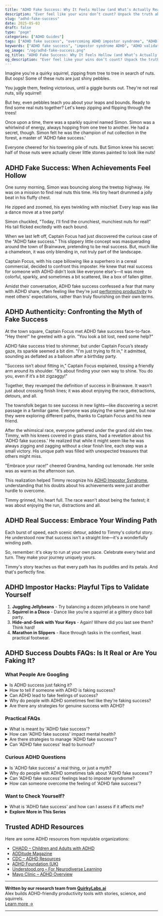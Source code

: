 ```yaml
---
title: "ADHD Fake Success: Why It Feels Hollow (and What’s Actually Real)"
description: "Ever feel like your wins don’t count? Unpack the truth about ADHD fake success and learn to validate your journey, squirrel-style, with real joy and honesty."
slug: "adhd-fake-success"
date: 2025-05-03
draft: false
type: "page"
categories: ["ADHD Guides"]
tags: ["ADHD fake success", "overcoming ADHD impostor syndrome", "ADHD productivity myths", "validating ADHD success", "ADHD coping strategies", "playful ADHD advice", "authentic ADHD wins"]
keywords: ["ADHD fake success", "impostor syndrome ADHD", "ADHD validation tips", "real ADHD success stories", "ADHD productivity myths", "authentic ADHD accomplishments", "coping with ADHD self-doubt"]
og_image: "/og/adhd-fake-success.png"
og_title: "ADHD Fake Success: Why It Feels Hollow (and What’s Actually Real)"
og_description: "Ever feel like your wins don’t count? Unpack the truth about ADHD fake success and learn to validate your journey, squirrel-style, with real joy and honesty."
---
```


Imagine you're a quirky squirrel, zipping from tree to tree in search of nuts. But oops! Some of these nuts are just shiny pebbles. 

You juggle them, feeling victorious, until a giggle bursts out. They're not real nuts, silly squirrel!

But hey, even pebbles teach you about your leaps and bounds. Ready to find some real nuts together? Let's keep zipping and flipping through the trees!

Once upon a time, there was a sparkly squirrel named Simon. Simon was a whirlwind of energy, always hopping from one tree to another. He had a secret, though. Simon felt he was the champion of nut collection in the forest, a master of 'ADHD fake success.' 

Everyone cheered for his towering pile of nuts. But Simon knew his secret: half of those nuts were actually clever little stones painted to look like nuts!

## ADHD Fake Success: When Achievements Feel Hollow

One sunny morning, Simon was bouncing along the treetop highway. He was on a mission to find real nuts this time. His tiny heart drummed a jolly beat in his fluffy chest.

He zipped and zoomed, his eyes twinkling with mischief. Every leap was like a dance move at a tree party!

Simon chuckled, "Today, I'll find the crunchiest, munchiest nuts for real!" His tail flicked excitedly with each bound.

When we last left off, Captain Focus had just discovered the curious case of the "ADHD fake success." This slippery little concept was masquerading around the town of Brainwave, pretending to be real success. But, much like a chameleon, it was only blending in, not truly part of the landscape.

Captain Focus, with his cape billowing like a superhero in a cereal commercial, decided to confront this imposter. He knew that real success for someone with ADHD didn't look like everyone else's—it was more colorful, sparkly, and sometimes a bit scattered, like a box of fallen glitter.

Amidst their conversation, ADHD fake success confessed a fear that many with ADHD share, often feeling like they're just [performing productivity](/pages/adhd-performative-productivity/) to meet others' expectations, rather than truly flourishing on their own terms.

## ADHD Authenticity: Confronting the Myth of Fake Success

At the town square, Captain Focus met ADHD fake success face-to-face. "Hey there!" he greeted with a grin. "You look a bit lost, need some help?"

ADHD fake success tried to shimmer, but under Captain Focus’s steady gaze, its sparkle seemed a bit dim. "I'm just trying to fit in," it admitted, sounding as deflated as a balloon after a birthday party.

"Success isn’t about fitting in," Captain Focus explained, tossing a friendly arm around its shoulder. "It’s about finding your own way to shine. You do you, even if it’s a bit zigzaggy!"

Together, they revamped the definition of success in Brainwave. It wasn’t just about crossing finish lines; it was about enjoying the race, distractions, detours, and all.

The townsfolk began to see success in new lights—like discovering a secret passage in a familiar game. Everyone was playing the same game, but now they were exploring different paths, thanks to Captain Focus and his new friend.

After the whimsical race, everyone gathered under the grand old elm tree. Timmy, with his knees covered in grass stains, had a revelation about his 'ADHD fake success.' He realized that while it might seem like he was always zigging and zagging without a clear finish line, each step was a small victory. His unique path was filled with unexpected treasures that others might miss.

"Embrace your race!" cheered Grandma, handing out lemonade. Her smile was as warm as the afternoon sun.

This realization helped Timmy recognize his [ADHD Impostor Syndrome](/pages/adhd-impostor-syndrome/), understanding that his doubts about his achievements were just another hurdle to overcome.

Timmy grinned, his heart full. The race wasn't about being the fastest; it was about enjoying the run, distractions and all.

## ADHD Real Success: Embrace Your Winding Path

Each burst of speed, each scenic detour, added to Timmy's colorful story. He understood now that success isn't a straight line—it's a wonderfully winding path.

So, remember: it's okay to run at your own pace. Celebrate every twist and turn. They make your journey uniquely yours.

Timmy's story teaches us that every path has its puddles and its petals. And that's perfectly fine.

## ADHD Impostor Hacks: Playful Tips to Validate Yourself

1. **Juggling Jellybeans** - Try balancing a dozen jellybeans in one hand!
2. **Squirrel in a Disco** - Dance like you’re a squirrel at a glittery disco ball party.
3. **Hide-and-Seek with Your Keys** - Again! Where did you last see them? Think hard!
4. **Marathon in Slippers** - Race through tasks in the comfiest, least practical footwear.

## ADHD Success Doubts FAQs: Is It Real or Are You Faking It?

### What People Are Googling

<details><summary>Is ADHD success just faking it?</summary><p>Oh, absolutely not! Achieving success with ADHD isn't about faking it; it's about embracing your unique way of functioning and finding strategies that genuinely work for you. Each person's ADHD journey is different, and success often comes from discovering personal strengths and leveraging them, rather than hiding or masking your true self. Remember, success is most fulfilling when it reflects your authentic self, including all the quirks and superpowers that ADHD brings along.</p></details>
<details><summary>How to tell if someone with ADHD is faking success?</summary><p>It's important to approach this question with understanding and compassion. Often, individuals with ADHD might use strategies or compensations to manage or mask their struggles, which can sometimes be perceived as "faking" success. Rather than trying to determine if someone is faking, it's more helpful to offer support and encouragement. Recognizing that everyone, especially those with ADHD, has unique challenges and successes can strengthen trust and open up more honest dialogues about their experiences and needs.</p></details>
<details><summary>Can ADHD lead to fake feelings of success?</summary><p>Absolutely, I see where you're coming from with this question. Sometimes, when you have ADHD, you might experience brief, intense bursts of focus or energy that feel like huge successes. This phenomenon, often called "hyperfocus," can indeed make you feel like you've accomplished a lot in a short period, possibly leading to what might feel like a "fake" sense of achievement once the focus fades. It's important to celebrate these moments of productivity, but also helpful to set up consistent, manageable goals to maintain a steady feeling of progress.</p></details>
<details><summary>Why do people with ADHD sometimes feel like they're faking success?</summary><p>It's quite common for folks with ADHD to feel like they're faking their successes, and this often ties back to the difficulties they experience with consistent performance due to their ADHD symptoms. This inconsistency can make their achievements feel less "real" or that they've just gotten lucky rather than truly earned their success. This sensation is known as imposter syndrome, which is especially frequent among the ADHD community. Remember, your successes are valid and truly deserved, even if your path to achieving them looks a bit different!</p></details>
<details><summary>Are there any strategies for genuine success with ADHD?</summary><p>Absolutely, there are many strategies that can pave the way for genuine success with ADHD! It's all about finding what uniquely works for you, whether it’s breaking tasks into smaller, manageable parts, using timers to maintain focus, or setting up a cozy, distraction-free workspace. Leveraging tools like calendars and to-do lists, or even tech apps designed for ADHD can also be incredibly helpful. Remember, success with ADHD is not just about managing time or tasks, but also embracing your creative and dynamic strengths.</p></details>



### Practical FAQs

<details><summary>What is meant by 'ADHD fake success'?</summary><p>The term "ADHD fake success" might not be widely recognized but it seems to describe a situation where someone with ADHD might appear to be managing well externally, meeting all their goals and keeping up with responsibilities, but internally, they're struggling. This can happen due to compensatory strategies like overworking, hyperfocusing on certain tasks at the expense of overall wellbeing, or using high energy to mask difficulties with attention and organization. It's important to recognize that this isn't sustainable long-term and doesn't reflect true personal success or wellbeing. If this resonates with you, it might be helpful to revisit your strategies and seek support to find a more balanced approach to managing ADHD.</p></details>
<details><summary>How can 'ADHD fake success' impact mental health?</summary><p>The concept of "ADHD fake success" refers to the situation where individuals with ADHD feel they must mask their symptoms and difficulties to appear successful or competent according to societal standards. This kind of masking can be quite taxing on your mental health. Constantly feeling like you have to hide your true self or your struggles can lead to increased stress, exhaustion, and even feelings of isolation or inadequacy. It's important to find supportive environments where you can be open about your challenges and celebrate your genuine successes, big or small. Remember, being authentic is more rewarding and less draining than keeping up appearances.</p></details>
<details><summary>Are there strategies to manage 'ADHD fake success'?</summary><p>Absolutely, managing the feeling of 'ADHD fake success'—where achievements may feel undeserved or attributed to your ADHD rather than your true abilities—can be gently addressed with a few thoughtful strategies. First, it can be very helpful to keep a success journal where you document your achievements and the steps you took to get there. This can help you see and celebrate your efforts and skills, rather than attributing successes to external factors. Additionally, discussing your feelings with a trusted friend, mentor, or coach can provide another perspective and reinforce the validity of your successes. Remember, your achievements are a testament to your hard work and unique talents!</p></details>
<details><summary>Can 'ADHD fake success' lead to burnout?</summary><p>Absolutely, and you're not alone in feeling this way. When someone with ADHD feels they need to constantly prove they are managing well, it can lead to "ADHD fake success," where you might overextend yourself to meet external expectations. This overextension can definitely be exhausting and lead to burnout because it requires so much extra mental and emotional effort. It’s really important to set boundaries and find a balance that acknowledges your needs—remember, it's okay to ask for help and take breaks!</p></details>



### Curious ADHD Questions

<details><summary>Is 'ADHD fake success' a real thing, or just a myth?</summary><p>Absolutely, it’s great you brought this up! The concept of "ADHD fake success" isn't a widely recognized term, but it seems to touch on the real experiences some individuals with ADHD might feel. Sometimes, folks with ADHD might achieve success in ways that seem unconventional or unexpected due to their unique approaches and intense bursts of focus, known as hyperfocus. However, this doesn't mean the success is "fake" at all; it's just achieved differently, and definitely something to celebrate! Remember, success is success, no matter the path you took to get there.</p></details>
<details><summary>Why do people with ADHD sometimes talk about 'ADHD fake success'?</summary><p>Ah, the term "ADHD fake success" might sound a bit puzzling, but it's actually a way some people with ADHD describe their experiences of achieving success in ways that others might not recognize as traditional or straightforward. It often refers to the unique, non-linear paths many with ADHD take to reach their goals, which might include frequent shifts in focus or pursuing success in bursts of hyperfocus. These achievements can sometimes feel less valid or 'real' to the person with ADHD, especially in a world that values consistent, predictable progress. But remember, success is truly personal, and the path you take to get there is valid and worthy of celebration, no matter how winding it might seem!</p></details>
<details><summary>Can 'ADHD fake success' feelings lead to imposter syndrome?</summary><p>Absolutely, feelings of "faking success" are quite common among individuals with ADHD and can definitely lead to imposter syndrome. This often happens because ADHD can make it hard to see your own consistent efforts and achievements, leading to a belief that your successes are just flukes or luck. It's important to recognize that your unique approaches and strategies — though they might differ from others' — are valid and effective. Celebrating small victories and maintaining a record of positive feedback can be really helpful in combating these feelings. Remember, you're not alone in this, and it's okay to reach out for support or talk about these feelings.</p></details>
<details><summary>How can someone overcome the feeling of 'ADHD fake success'?</summary><p>Oh, feeling like your successes aren't truly yours can be quite disheartening, can't it? It’s important to remember that ADHD affects how you work and think, but it doesn't diminish your achievements. A good start might be to break down your successes and identify the specific strategies, efforts, and skills that led to them. Celebrate those moments, no matter how small, and remind yourself that the unique way your brain works has contributed to every victory. Keep a success journal if it helps, where you can reflect on and validate your achievements in your cozy moments of reflection.</p></details>



### Want to Check Yourself?

<details><summary>What is 'ADHD fake success' and how can I assess if it affects me?</summary><p>"ADHD fake success" is a term some people use to describe the situation where someone with ADHD appears to be successful on the outside but is struggling internally. This might mean you're able to meet big deadlines or handle important tasks, but it comes at a high personal cost like extreme stress, burnout, or feeling overwhelmed. To assess if this affects you, reflect on how you feel after accomplishing your tasks—are you consistently exhausted or feeling like you're just barely keeping up? It’s important to recognize these feelings as they are valid indicators that you might need to adjust your strategies or seek additional support. Remember, success isn't just about outcomes, it's also about feeling good on your journey.</p></details>

<script type="application/ld+json">
{
  "@context": "https://schema.org",
  "@type": "FAQPage",
  "mainEntity": [
    {
      "@type": "Question",
      "name": "Is ADHD success just faking it?",
      "acceptedAnswer": {
        "@type": "Answer",
        "text": "Oh, absolutely not! Achieving success with ADHD isn't about faking it; it's about embracing your unique way of functioning and finding strategies that genuinely work for you. Each person's ADHD journey is different, and success often comes from discovering personal strengths and leveraging them, rather than hiding or masking your true self. Remember, success is most fulfilling when it reflects your authentic self, including all the quirks and superpowers that ADHD brings along."
      }
    },
    {
      "@type": "Question",
      "name": "How to tell if someone with ADHD is faking success?",
      "acceptedAnswer": {
        "@type": "Answer",
        "text": "It's important to approach this question with understanding and compassion. Often, individuals with ADHD might use strategies or compensations to manage or mask their struggles, which can sometimes be perceived as \"faking\" success. Rather than trying to determine if someone is faking, it's more helpful to offer support and encouragement. Recognizing that everyone, especially those with ADHD, has unique challenges and successes can strengthen trust and open up more honest dialogues about their experiences and needs."
      }
    },
    {
      "@type": "Question",
      "name": "Can ADHD lead to fake feelings of success?",
      "acceptedAnswer": {
        "@type": "Answer",
        "text": "Absolutely, I see where you're coming from with this question. Sometimes, when you have ADHD, you might experience brief, intense bursts of focus or energy that feel like huge successes. This phenomenon, often called \"hyperfocus,\" can indeed make you feel like you've accomplished a lot in a short period, possibly leading to what might feel like a \"fake\" sense of achievement once the focus fades. It's important to celebrate these moments of productivity, but also helpful to set up consistent, manageable goals to maintain a steady feeling of progress."
      }
    },
    {
      "@type": "Question",
      "name": "Why do people with ADHD sometimes feel like they're faking success?",
      "acceptedAnswer": {
        "@type": "Answer",
        "text": "It's quite common for folks with ADHD to feel like they're faking their successes, and this often ties back to the difficulties they experience with consistent performance due to their ADHD symptoms. This inconsistency can make their achievements feel less \"real\" or that they've just gotten lucky rather than truly earned their success. This sensation is known as imposter syndrome, which is especially frequent among the ADHD community. Remember, your successes are valid and truly deserved, even if your path to achieving them looks a bit different!"
      }
    },
    {
      "@type": "Question",
      "name": "Are there any strategies for genuine success with ADHD?",
      "acceptedAnswer": {
        "@type": "Answer",
        "text": "Absolutely, there are many strategies that can pave the way for genuine success with ADHD! It's all about finding what uniquely works for you, whether it\u2019s breaking tasks into smaller, manageable parts, using timers to maintain focus, or setting up a cozy, distraction-free workspace. Leveraging tools like calendars and to-do lists, or even tech apps designed for ADHD can also be incredibly helpful. Remember, success with ADHD is not just about managing time or tasks, but also embracing your creative and dynamic strengths."
      }
    }
  ]
}
</script>
<script type="application/ld+json">
{
  "@context": "https://schema.org",
  "@type": "Article",
  "author": {
    "@type": "Person",
    "name": "QuirkyLabs",
    "url": "https://quirkylabs.ai/about"
  },
  "headline": "\"Unlock Real Joy: Beyond ADHD Fake Success Myths!\"",
  "mainEntityOfPage": "https://blog.quirkylabs.ai/pages/adhd-fake-success/",
  "datePublished": "2025-05-03"
}
</script>
<script type="application/ld+json">
{
  "@context": "https://schema.org",
  "@type": "BreadcrumbList",
  "itemListElement": [
    {
      "@type": "ListItem",
      "position": 1,
      "name": "Home",
      "item": "https://quirkylabs.ai/"
    },
    {
      "@type": "ListItem",
      "position": 2,
      "name": "Blog",
      "item": "https://blog.quirkylabs.ai/"
    },
    {
      "@type": "ListItem",
      "position": 3,
      "name": "\"Unlock Real Joy: Beyond ADHD Fake Success Myths!\"",
      "item": "https://blog.quirkylabs.ai/pages/adhd-fake-success/"
    }
  ]
}
</script>

<details>
<summary><strong>Explore More in This Series</strong></summary>

- [Adhd Performative Productivity](/pages/adhd-performative-productivity/)
- [Adhd Fear Of Being Found Out](/pages/adhd-fear-of-being-found-out/)
- [Adhd Self Sabotage](/pages/adhd-self-sabotage/)
- [Adhd Hide Your Struggles](/pages/adhd-hide-your-struggles/)
- [Adhd People Pleasing](/pages/adhd-people-pleasing/)
- [Adhd Working Hard To Fit In](/pages/adhd-working-hard-to-fit-in/)
- [Adhd High Functioning Struggles](/pages/adhd-high-functioning-struggles/)
- [Adhd Emotional Collapse](/pages/adhd-emotional-collapse/)
</details>



## Trusted ADHD Resources

Here are some ADHD resources from reputable organizations:

- [CHADD – Children and Adults with ADHD](https://chadd.org)
- [ADDitude Magazine](https://www.additudemag.com)
- [CDC – ADHD Resources](https://www.cdc.gov/ncbddd/adhd)
- [ADHD Foundation (UK)](https://www.adhdfoundation.org.uk)
- [Understood.org – For Neurodiverse Learning](https://www.understood.org)
- [Mayo Clinic – ADHD Overview](https://www.mayoclinic.org/diseases-conditions/adhd)


---

**Written by our research team from [QuirkyLabs.ai](https://quirkylabs.ai)**  
Alex builds ADHD-friendly productivity tools with stories, science, and squirrels.  
[Learn more →](https://quirkylabs.ai)

---